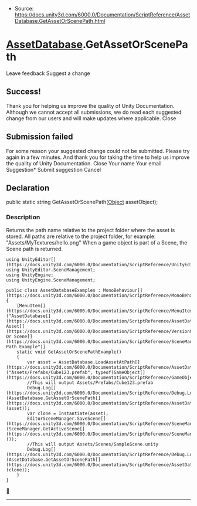 * Source: https://docs.unity3d.com/6000.0/Documentation/ScriptReference/AssetDatabase.GetAssetOrScenePath.html

#  [AssetDatabase](https://docs.unity3d.com/6000.0/Documentation/ScriptReference/AssetDatabase.html).GetAssetOrScenePath
Leave feedback
Suggest a change
## Success!
Thank you for helping us improve the quality of Unity Documentation. Although we cannot accept all submissions, we do read each suggested change from our users and will make updates where applicable.
Close
## Submission failed
For some reason your suggested change could not be submitted. Please <a>try again</a> in a few minutes. And thank you for taking the time to help us improve the quality of Unity Documentation.
Close
Your name Your email Suggestion* Submit suggestion
Cancel
## Declaration
public static string GetAssetOrScenePath([Object](https://docs.unity3d.com/6000.0/Documentation/ScriptReference/Object.html) assetObject); 
### Description
Returns the path name relative to the project folder where the asset is stored.
All paths are relative to the project folder, for example: "Assets/MyTextures/hello.png" When a game object is part of a Scene, the Scene path is returned.
```
using UnityEditor[](https://docs.unity3d.com/6000.0/Documentation/ScriptReference/UnityEditor.html);
using UnityEditor.SceneManagement;
using UnityEngine;
using UnityEngine.SceneManagement;  
  
public class AssetDatabaseExamples : MonoBehaviour[](https://docs.unity3d.com/6000.0/Documentation/ScriptReference/MonoBehaviour.html)
{
    [MenuItem[](https://docs.unity3d.com/6000.0/Documentation/ScriptReference/MenuItem.html)("AssetDatabase[](https://docs.unity3d.com/6000.0/Documentation/ScriptReference/AssetDatabase.html)/Get Asset[](https://docs.unity3d.com/6000.0/Documentation/ScriptReference/VersionControl.Asset.html) Or Scene[](https://docs.unity3d.com/6000.0/Documentation/ScriptReference/SceneManagement.Scene.html) Path Example")]
    static void GetAssetOrScenePathExample()
    {
        var asset = AssetDatabase.LoadAssetAtPath[](https://docs.unity3d.com/6000.0/Documentation/ScriptReference/AssetDatabase.LoadAssetAtPath.html)("Assets/Prefabs/Cube123.prefab", typeof(GameObject[](https://docs.unity3d.com/6000.0/Documentation/ScriptReference/GameObject.html)));
        //This will output Assets/Prefabs/Cube123.prefab
        Debug.Log[](https://docs.unity3d.com/6000.0/Documentation/ScriptReference/Debug.Log.html)(AssetDatabase.GetAssetOrScenePath[](https://docs.unity3d.com/6000.0/Documentation/ScriptReference/AssetDatabase.GetAssetOrScenePath.html)(asset));
        var clone = Instantiate(asset);
        EditorSceneManager.SaveScene[](https://docs.unity3d.com/6000.0/Documentation/ScriptReference/SceneManagement.EditorSceneManager.SaveScene.html)(SceneManager.GetActiveScene[](https://docs.unity3d.com/6000.0/Documentation/ScriptReference/SceneManagement.SceneManager.GetActiveScene.html)());
        //This will output Assets/Scenes/SampleScene.unity
        Debug.Log[](https://docs.unity3d.com/6000.0/Documentation/ScriptReference/Debug.Log.html)(AssetDatabase.GetAssetOrScenePath[](https://docs.unity3d.com/6000.0/Documentation/ScriptReference/AssetDatabase.GetAssetOrScenePath.html)(clone));
    }
}
```

* * *
